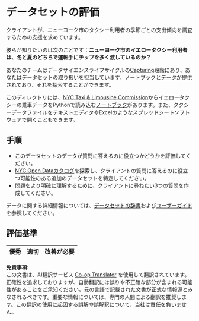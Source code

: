 <!--
CO_OP_TRANSLATOR_METADATA:
{
  "original_hash": "564445c39ad29a491abcb9356fc4d47d",
  "translation_date": "2025-08-24T13:19:58+00:00",
  "source_file": "4-Data-Science-Lifecycle/14-Introduction/assignment.md",
  "language_code": "ja"
}
-->
# データセットの評価

クライアントが、ニューヨーク市のタクシー利用者の季節ごとの支出傾向を調査するための支援を求めています。

彼らが知りたいのは次のことです：**ニューヨーク市のイエロータクシー利用者は、冬と夏のどちらで運転手にチップを多く渡しているのか？**

あなたのチームはデータサイエンスライフサイクルの[Capturing](Readme.md#Capturing)段階にあり、あなたはデータセットの取り扱いを担当しています。ノートブックと[データ](../../../../data/taxi.csv)が提供されており、それを探索することができます。

このディレクトリには、[NYC Taxi & Limousine Commission](https://docs.microsoft.com/en-us/azure/open-datasets/dataset-taxi-yellow?tabs=azureml-opendatasets)からイエロータクシーの乗車データをPythonで読み込む[ノートブック](../../../../4-Data-Science-Lifecycle/14-Introduction/notebook.ipynb)があります。また、タクシーデータファイルをテキストエディタやExcelのようなスプレッドシートソフトウェアで開くこともできます。

## 手順

- このデータセットのデータが質問に答えるのに役立つかどうかを評価してください。
- [NYC Open Dataカタログ](https://data.cityofnewyork.us/browse?sortBy=most_accessed&utf8=%E2%9C%93)を探索し、クライアントの質問に答えるのに役立つ可能性のある追加のデータセットを特定してください。
- 問題をより明確に理解するために、クライアントに尋ねたい3つの質問を作成してください。

データに関する詳細情報については、[データセットの辞書](https://www1.nyc.gov/assets/tlc/downloads/pdf/data_dictionary_trip_records_yellow.pdf)および[ユーザーガイド](https://www1.nyc.gov/assets/tlc/downloads/pdf/trip_record_user_guide.pdf)を参照してください。

## 評価基準

優秀 | 適切 | 改善が必要
--- | --- | ---

**免責事項**:  
この文書は、AI翻訳サービス [Co-op Translator](https://github.com/Azure/co-op-translator) を使用して翻訳されています。正確性を追求しておりますが、自動翻訳には誤りや不正確な部分が含まれる可能性があることをご承知ください。元の言語で記載された文書が正式な情報源とみなされるべきです。重要な情報については、専門の人間による翻訳を推奨します。この翻訳の使用に起因する誤解や誤解釈について、当社は責任を負いません。